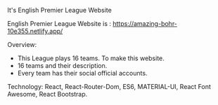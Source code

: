 It's English Premier League Website

English Premier League Website is : https://amazing-bohr-10e355.netlify.app/

Overview:

* This League plays 16 teams. To make this website.
* 16 teams and their description.
* Every team has their social official accounts.


Technology: React, React-Router-Dom, ES6, MATERIAL-UI, React Font Awesome, React Bootstrap.


